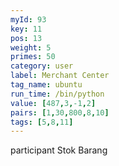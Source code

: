 ```yaml
---
myId: 93
key: 11
pos: 13
weight: 5
primes: 50
category: user
label: Merchant Center
tag_name: ubuntu
run_time: /bin/python
value: [487,3,-1,2]
pairs: [1,30,800,8,10]
tags: [5,8,11]
---
```

participant Stok Barang
